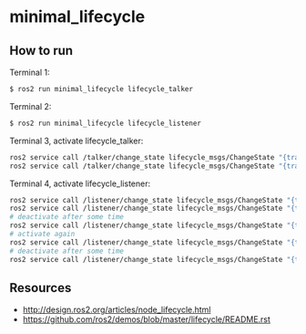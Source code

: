 # minimal_lifecycle

## How to run

Terminal 1:

```bash
$ ros2 run minimal_lifecycle lifecycle_talker
```

Terminal 2:

```bash
$ ros2 run minimal_lifecycle lifecycle_listener
```

Terminal 3, activate lifecycle_talker:

```bash
ros2 service call /talker/change_state lifecycle_msgs/ChangeState "{transition: {id: 1}}"
ros2 service call /talker/change_state lifecycle_msgs/ChangeState "{transition: {id: 3}}"
```

Terminal 4, activate lifecycle_listener:

```bash
ros2 service call /listener/change_state lifecycle_msgs/ChangeState "{transition: {id: 1}}"
ros2 service call /listener/change_state lifecycle_msgs/ChangeState "{transition: {id: 3}}"
# deactivate after some time
ros2 service call /listener/change_state lifecycle_msgs/ChangeState "{transition: {id: 4}}"
# activate again
ros2 service call /listener/change_state lifecycle_msgs/ChangeState "{transition: {id: 3}}"
# deactivate after some time
ros2 service call /listener/change_state lifecycle_msgs/ChangeState "{transition: {id: 4}}"
```

## Resources

- http://design.ros2.org/articles/node_lifecycle.html
- https://github.com/ros2/demos/blob/master/lifecycle/README.rst
